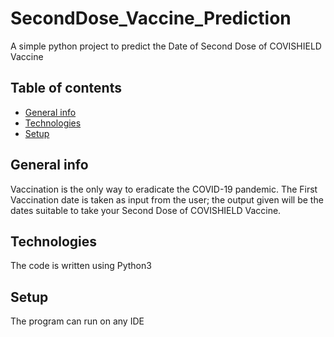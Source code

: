 # SecondDose_Vaccine_Prediction
A simple python project to predict the Date of Second Dose of COVISHIELD Vaccine 

## Table of contents
* [General info](#general-info)
* [Technologies](#technologies)
* [Setup](#setup)

## General info
Vaccination is the only way to eradicate the COVID-19 pandemic. The First Vaccination date is taken as input from the user; the output given will be the dates suitable to take your Second Dose of COVISHIELD Vaccine.  
	
## Technologies
The code is written using Python3
	
## Setup
The program can run on any IDE
